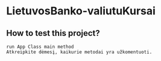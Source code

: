 # LietuvosBanko-valiutuKursai

##  How to test this project?

```
run App Class main method
Atkreipkite dėmesį, kaikurie metodai yra užkomentuoti.
```